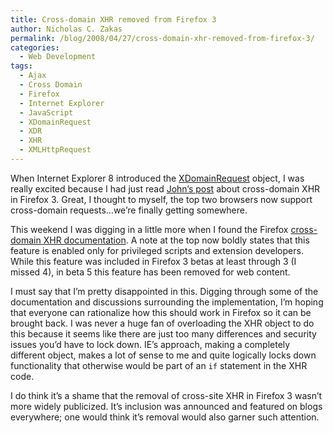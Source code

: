 ```yaml
---
title: Cross-domain XHR removed from Firefox 3
author: Nicholas C. Zakas
permalink: /blog/2008/04/27/cross-domain-xhr-removed-from-firefox-3/
categories:
  - Web Development
tags:
  - Ajax
  - Cross Domain
  - Firefox
  - Internet Explorer
  - JavaScript
  - XDomainRequest
  - XDR
  - XHR
  - XMLHttpRequest
---
```

When Internet Explorer 8 introduced the <a title="XDomainRequest object" rel="external" href="http://msdn2.microsoft.com/en-us/library/cc288060(VS.85).aspx">XDomainRequest</a> object, I was really excited because I had just read <a title="Cross-site XMLHttpRequest" rel="external" href="http://ejohn.org/blog/cross-site-xmlhttprequest/">John&#8217;s post</a> about cross-domain XHR in Firefox 3. Great, I thought to myself, the top two browsers now support cross-domain requests&#8230;we&#8217;re finally getting somewhere.

This weekend I was digging in a little more when I found the Firefox <a title="Cross-Site XMLHttpRequest" rel="external" href="http://developer.mozilla.org/en/docs/Cross-Site_XMLHttpRequest">cross-domain XHR documentation</a>. A note at the top now boldly states that this feature is enabled only for privileged scripts and extension developers. While this feature was included in Firefox 3 betas at least through 3 (I missed 4), in beta 5 this feature has been removed for web content.

I must say that I&#8217;m pretty disappointed in this. Digging through some of the documentation and discussions surrounding the implementation, I&#8217;m hoping that everyone can rationalize how this should work in Firefox so it can be brought back. I was never a huge fan of overloading the XHR object to do this because it seems like there are just too many differences and security issues you&#8217;d have to lock down. IE&#8217;s approach, making a completely different object, makes a lot of sense to me and quite logically locks down functionality that otherwise would be part of an `if` statement in the XHR code.

I do think it&#8217;s a shame that the removal of cross-site XHR in Firefox 3 wasn&#8217;t more widely publicized. It&#8217;s inclusion was announced and featured on blogs everywhere; one would think it&#8217;s removal would also garner such attention.
